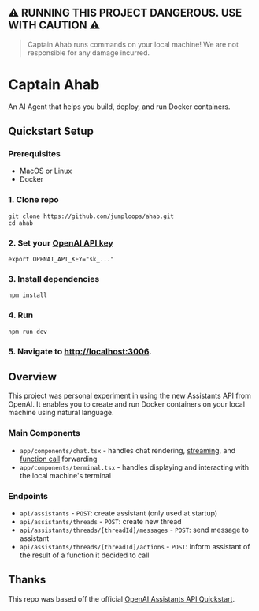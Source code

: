 ## ⚠️ RUNNING THIS PROJECT DANGEROUS. USE WITH CAUTION ⚠️

> Captain Ahab runs commands on your local machine! We are not responsible for any damage incurred.

# Captain Ahab 

An AI Agent that helps you build, deploy, and run Docker containers. 

## Quickstart Setup

### Prerequisites

- MacOS or Linux
- Docker

### 1. Clone repo
```shell
git clone https://github.com/jumploops/ahab.git
cd ahab 
```

### 2. Set your [OpenAI API key](https://platform.openai.com/api-keys)

```shell
export OPENAI_API_KEY="sk_..."
```

### 3. Install dependencies

```shell
npm install
```

### 4. Run

```shell
npm run dev
```

### 5. Navigate to [http://localhost:3006](http://localhost:3006).

## Overview

This project was personal experiment in using the new Assistants API from OpenAI. It enables you to create and run Docker containers on your local machine using natural language.

### Main Components

- `app/components/chat.tsx` - handles chat rendering, [streaming](https://platform.openai.com/docs/assistants/overview?context=with-streaming), and [function call](https://platform.openai.com/docs/assistants/tools/function-calling/quickstart?context=streaming&lang=node.js) forwarding
- `app/components/terminal.tsx` - handles displaying and interacting with the local machine's terminal 

### Endpoints

- `api/assistants` - `POST`: create assistant (only used at startup)
- `api/assistants/threads` - `POST`: create new thread
- `api/assistants/threads/[threadId]/messages` - `POST`: send message to assistant
- `api/assistants/threads/[threadId]/actions` - `POST`: inform assistant of the result of a function it decided to call

## Thanks

This repo was based off the official [OpenAI Assistants API Quickstart](https://github.com/openai/openai-assistants-quickstart).
